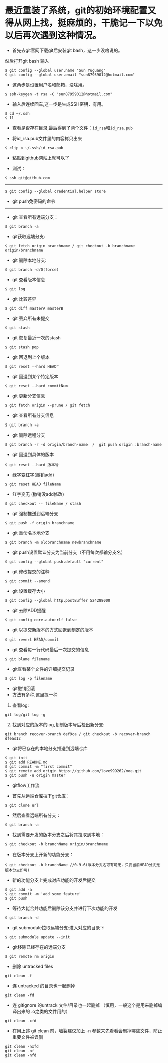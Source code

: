 # 最近重装了系统，git的初始环境配置又得从网上找，挺麻烦的，干脆记一下以免以后再次遇到这种情况。

- 首先去git官网下载git后安装git bash，这一步没啥说的。

然后打开git bash 输入

```
$ git config --global user.name "Sun Yuguang"
$ git config --global user.email "sun87959012@hotmail.com"
```

- 这两步是设置用户名和邮箱，没啥用。

```
$ ssh-keygen -t rsa -C "sun87959012@hotmail.com"
```

- 输入后连续回车,这一步是生成SSH密钥，有用。

```
$ cd ~/.ssh
$ ll
```

- 查看是否存在目录,最后得到了两个文件：`id_rsa`和`id_rsa.pub`

- 将id_rsa.pub文件里的内容拷贝出来

```
$ clip < ~/.ssh/id_rsa.pub
```

- 粘贴到github网站上就可以了

- 测试：

```
$ ssh git@github.com
```
--------------------------------
```
$ git config --global credential.helper store
```

- git push免密码的命令

-----

- git 查看所有远端分支：
```
$ git branch -a
```
- git获取远端分支:

```
$ git fetch origin branchname / git checkout -b branchname origin/branchname
```

- git 删除本地分支:
```
$ git branch -d/D(force)
```
- git 查看版本信息
```
$ git log
```
- git 比较差异
```
$ git diff masterA masterB
```
- git 丢弃所有未提交
```
$ git stash
```
- git 恢复最近一次的stash

```
$ git stash pop
```

- git 回退到上个版本
```
$ git reset --hard HEAD^ 
```
- git 回退到某个特定版本
```
$ git reset --hard commitNum
```
- git 更新分支信息
```
$ git fetch origin --prune / git fetch
```
- git 查看所有分支信息
```
$ git branch -a
```
- git 删除远程分支
```
$ git branch -r -d origin/branch-name  /  git push origin :branch-name
```
- git 回退到具体的版本
```
$ git reset --hard 版本号
```
- 绿字变红字(撤销add)
```
$ git reset HEAD fileName
```
- 红字变无 (撤销没add修改)
```
$ git checkout -- fileName / stash
```
- git 强制推送到远端分支
```
$ git push -f origin branchname
```
- git 重命名本地分支
```
$ git branch -m oldbranchname newbranchname
```
- git push设置默认分支为当前分支（不用每次都输分支名）
```
$ git config --global push.default "current"
```
- git 修改提交的注释
```
$ git commit --amend
```

- git 设置缓存大小
```
$ git config --global http.postBuffer 524288000
```

-  git 去除ADD提醒
```
$ git config core.autocrlf false
```
- git 以提交新版本的方式回退到制定的版本
```
$ git revert HEAD/commit
```

- git 查看每一行代码最后一次提交的信息

```
$ git blame filename
```
- git查看某个文件的详细提交记录 
```
$ git log -p filename
```
- git撤销回滚
- 方法有多种,这里提一种
1. 查看log:

```
git log/git log -g
```

2. 找到对应的版本的log,复制版本号后检出新分支:

```
git branch recover-branch def9ca / git checkout -b recover-branch dfeas12
```

- git将已存在的本地分支推送到远端仓库

```
$ git init
$ git add README.md
$ git commit -m "first commit"
$ git remote add origin https://github.com/love999262/moe.git
$ git push -u origin master
```

- gitflow工作流

- 首先从远端仓库拉下git仓库：

```
$ git clone url
```

- 然后查看远端所有分支：

```
$ git branch -a
```

- 找到需要开发的版本分支之后将其拉取到本地：

```
$ git checkout -b branchName origin/branchname
```

- 在版本分支上开新的功能分支：

```
$ git checkout -b branchName //0.9.6(版本分支名可有可无，只要当前HEAD分支是版本分支即可)
```

- 新的功能分支上完成对应功能的开发后提交

```
$ git add -a
$ git commit -m 'add some feature'
$ git push
```

- 等待大佬合并功能后删除该分支并进行下次功能的开发

```
$ git branch -d
```

- git submodule拉取远端分支:进入对应的目录下

```
$ git submodule update --init
```

- git移除已经存在的远端分支

```
$ git remote rm origin
```
- 删除 untracked files
```
git clean -f
```

- 连 untracked 的目录也一起删掉

```
git clean -fd
```

- 连 gitignore 的untrack 文件/目录也一起删掉 （慎用，一般这个是用来删掉编译出来的 .o之类的文件用的）

```
git clean -xfd
``` 
- 在用上述 git clean 前，墙裂建议加上 -n 参数来先看看会删掉哪些文件，防止重要文件被误删

```
git clean -nxfd
git clean -nf
git clean -nfd
```
